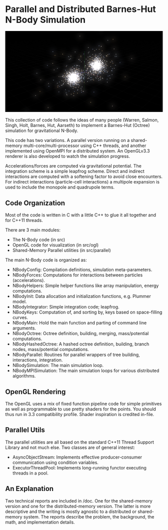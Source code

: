 Parallel and Distributed Barnes-Hut N-Body Simulation
=====================================================

!["The simulated collision of two globular clusters."](./doc/OGL-TwoClusters.png)

This collection of code follows the ideas of many people
(Warren, Salmon, Singh, Holt, Barnes, Hut, Aarseth) to implement
a Barnes-Hut (Octree) simulation for gravitational N-Body.

This code has two variations. A parallel version running on a shared-memory
multi-core/multi-processor using C++ threads, and another implemented using
OpenMPI for a distributed system.
An OpenGLv3.3 renderer is also developed to watch the simulation progress.

Accelerations/forces are computed via gravitational potential.
The integration scheme is a simple leapfrog scheme.
Direct and indirect interactions are computed with a softening factor
to avoid close encounters.
For indirect interactions (particle-cell interactions)
a multipole expansion is used to include the monopole and quadrupole terms.


## Code Organization

Most of the code is written in C with a little C++ to glue it all together
and for C++11 threads.

There are 3 main modules:
* The N-Body code (in src)
* OpenGL code for visualization (in src/ogl)
* Shared-Memory Parallel utilities (in src/parallel)


The main N-Body code is organized as:

* NBodyConfig: Compilation definitions, simulation meta-parameters.
* NBodyForces: Computations for interactions between particles (accelerations).
* NBodyHelpers: Simple helper functions like array manipulation, energy computations.
* NBodyInit: Data allocation and initialization functions, e.g. Plummer model.
* NBodyIntegrator: Simple integration code; leapfrog.
* NBodyKeys: Computation of, and sorting by, keys based on space-filling curves.
* NBodyMain: Hold the main function and parting of command line arguments.
* NBodyOctree: Octree definition, building, merging, mass/potential computations.
* NBodyHashedOctree: A hashed octree definition, building, branch nodes, mass/potential computations.
* NBodyParallel: Routines for parallel wrappers of tree building, interactions, integration.
* NBodySimulation: The main simulation loop.
* NBodyMPISimulation: The main simulation loops for various distributed algorithms. 

## OpenGL Rendering

The OpenGL uses a mix of fixed function pipeline code for simple primitives
as well as programmable to use pretty shaders for the points. You should thus
run in 3.3 compatibility profile. Shader inspiration is credited in-file.


## Parallel Utils

The parallel utilities are all based on the standard C++11 Thread Support Library and
not much else. Two classes are of general interest:

* AsyncObjectStream: Implements effective producer-consumer communication using condition variables.
* ExecutorThreadPool: Implements long-running functor executing threads in a pool.


## An Explanation

Two technical reports are included in /doc.
One for the shared-memory version and one for the distributed-memory version.
The latter is more descriptive and the writing is mostly agnostic to a distributed or shared-memory
system. The reports describe the problem, the background, the math, and implementation details.
